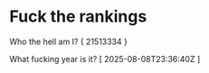 # Fuck the rankings

Who the hell am I?
{ 21513334 }

What fucking year is it?
[ 2025-08-08T23:36:40Z ]
